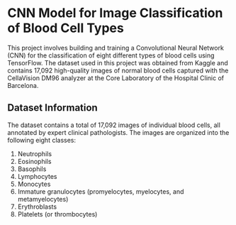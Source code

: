 # CNN Model for Image Classification of Blood Cell Types

This project involves building and training a Convolutional Neural Network (CNN) for the classification of eight different types of blood cells using TensorFlow. The dataset used in this project was obtained from Kaggle and contains 17,092 high-quality images of normal blood cells captured with the CellaVision DM96 analyzer at the Core Laboratory of the Hospital Clinic of Barcelona.

## Dataset Information
The dataset contains a total of 17,092 images of individual blood cells, all annotated by expert clinical pathologists. The images are organized into the following eight classes:

1. Neutrophils
2. Eosinophils
3. Basophils
4. Lymphocytes
5. Monocytes
6. Immature granulocytes (promyelocytes, myelocytes, and metamyelocytes)
7. Erythroblasts
8. Platelets (or thrombocytes)
